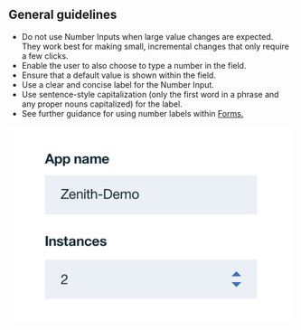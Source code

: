 ## General guidelines
* Do not use Number Inputs when large value changes are expected. They work best for making small, incremental changes that only require a few clicks.
* Enable the user to also choose to type a number in the field.
* Ensure that a default value is shown within the field.
* Use a clear and concise label for the Number Input.
* Use sentence-style capitalization (only the first word in a phrase and any proper nouns capitalized) for the label.
* See further guidance for using number labels within [Forms.](/components/form)


![number input example](images/number-input-usage-1.png)

